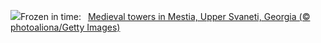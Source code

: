 ![](https://www.bing.com/th?id=OHR.SnowySvaneti_EN-GB4839188622_UHD.jpg&w=1000)Frozen in time:&nbsp;&ensp;[Medieval towers in Mestia, Upper Svaneti, Georgia (© photoaliona/Getty Images)](https://www.bing.com/th?id=OHR.SnowySvaneti_EN-GB4839188622_UHD.jpg)
<br><br/>
